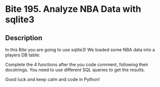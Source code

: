 # Bite 195. Analyze NBA Data with sqlite3

## Description 

In this Bite you are going to use sqlite3! We loaded some NBA data into a players DB table:

Complete the 4 functions after the you code comment, following their docstrings. You need to use different SQL queries to get the results.

Good luck and keep calm and code in Python!
